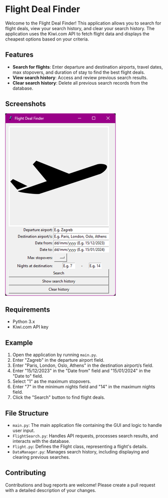 # Flight Deal Finder

Welcome to the Flight Deal Finder! This application allows you to search for flight deals, view your search history, and clear your search history. The application uses the Kiwi.com API to fetch flight data and displays the cheapest options based on your criteria.

## Features

- **Search for flights**: Enter departure and destination airports, travel dates, max stopovers, and duration of stay to find the best flight deals.
- **View search history**: Access and review previous search results.
- **Clear search history**: Delete all previous search records from the database.

## Screenshots
![Flight Deal Finder](data/sample.png)

## Requirements

- Python 3.x
- Kiwi.com API key

## Example

1. Open the application by running `main.py`.
2. Enter "Zagreb" in the departure airport field.
3. Enter "Paris, London, Oslo, Athens" in the destination airport/s field.
4. Enter "15/12/2023" in the "Date from" field and "15/01/2024" in the "Date to" field.
5. Select "1" as the maximum stopovers.
6. Enter "7" in the minimum nights field and "14" in the maximum nights field.
7. Click the "Search" button to find flight deals.

## File Structure

- `main.py`: The main application file containing the GUI and logic to handle user input.
- `FlightSearch.py`: Handles API requests, processes search results, and interacts with the database.
- `Flight.py`: Defines the Flight class, representing a flight's details.
- `DataManager.py`: Manages search history, including displaying and clearing previous searches.

## Contributing

Contributions and bug reports are welcome! Please create a pull request with a detailed description of your changes.
